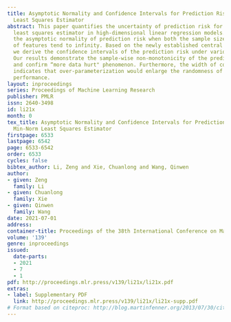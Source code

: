 ```yaml
---
title: Asymptotic Normality and Confidence Intervals for Prediction Risk of the Min-Norm
  Least Squares Estimator
abstract: This paper quantifies the uncertainty of prediction risk for the min-norm
  least squares estimator in high-dimensional linear regression models. We establish
  the asymptotic normality of prediction risk when both the sample size and the number
  of features tend to infinity. Based on the newly established central limit theorems(CLTs),
  we derive the confidence intervals of the prediction risk under various scenarios.
  Our results demonstrate the sample-wise non-monotonicity of the prediction risk
  and confirm “more data hurt" phenomenon. Furthermore, the width of confidence intervals
  indicates that over-parameterization would enlarge the randomness of prediction
  performance.
layout: inproceedings
series: Proceedings of Machine Learning Research
publisher: PMLR
issn: 2640-3498
id: li21x
month: 0
tex_title: Asymptotic Normality and Confidence Intervals for Prediction Risk of the
  Min-Norm Least Squares Estimator
firstpage: 6533
lastpage: 6542
page: 6533-6542
order: 6533
cycles: false
bibtex_author: Li, Zeng and Xie, Chuanlong and Wang, Qinwen
author:
- given: Zeng
  family: Li
- given: Chuanlong
  family: Xie
- given: Qinwen
  family: Wang
date: 2021-07-01
address:
container-title: Proceedings of the 38th International Conference on Machine Learning
volume: '139'
genre: inproceedings
issued:
  date-parts:
  - 2021
  - 7
  - 1
pdf: http://proceedings.mlr.press/v139/li21x/li21x.pdf
extras:
- label: Supplementary PDF
  link: http://proceedings.mlr.press/v139/li21x/li21x-supp.pdf
# Format based on citeproc: http://blog.martinfenner.org/2013/07/30/citeproc-yaml-for-bibliographies/
---
```

